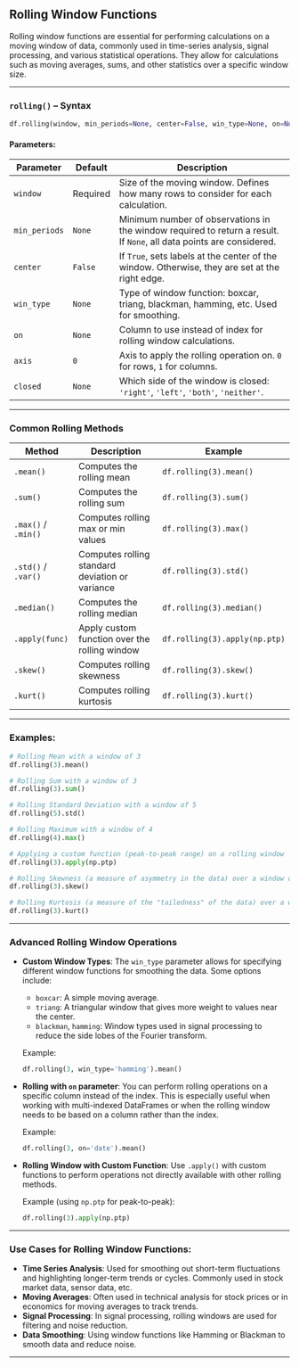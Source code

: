 ## **Rolling Window Functions**

Rolling window functions are essential for performing calculations on a moving window of data, commonly used in time-series analysis, signal processing, and various statistical operations. They allow for calculations such as moving averages, sums, and other statistics over a specific window size.

---

### **`rolling()` – Syntax**

```python
df.rolling(window, min_periods=None, center=False, win_type=None, on=None, axis=0, closed=None)
```

#### **Parameters:**

| Parameter       | Default | Description                                                    |
|-----------------|---------|----------------------------------------------------------------|
| `window`        | Required | Size of the moving window. Defines how many rows to consider for each calculation. |
| `min_periods`   | `None`   | Minimum number of observations in the window required to return a result. If `None`, all data points are considered. |
| `center`        | `False`  | If `True`, sets labels at the center of the window. Otherwise, they are set at the right edge. |
| `win_type`      | `None`   | Type of window function: boxcar, triang, blackman, hamming, etc. Used for smoothing. |
| `on`            | `None`   | Column to use instead of index for rolling window calculations. |
| `axis`          | `0`      | Axis to apply the rolling operation on. `0` for rows, `1` for columns. |
| `closed`        | `None`   | Which side of the window is closed: `'right'`, `'left'`, `'both'`, `'neither'`. |

---

### **Common Rolling Methods**

| Method             | Description                            | Example                             |
|--------------------|----------------------------------------|-------------------------------------|
| `.mean()`          | Computes the rolling mean             | `df.rolling(3).mean()`             |
| `.sum()`           | Computes the rolling sum              | `df.rolling(3).sum()`              |
| `.max()` / `.min()`| Computes rolling max or min values    | `df.rolling(3).max()`              |
| `.std()` / `.var()`| Computes rolling standard deviation or variance | `df.rolling(3).std()`            |
| `.median()`        | Computes the rolling median           | `df.rolling(3).median()`           |
| `.apply(func)`     | Apply custom function over the rolling window | `df.rolling(3).apply(np.ptp)`     |
| `.skew()`          | Computes rolling skewness             | `df.rolling(3).skew()`             |
| `.kurt()`          | Computes rolling kurtosis             | `df.rolling(3).kurt()`             |

---

### **Examples:**

```python
# Rolling Mean with a window of 3
df.rolling(3).mean()

# Rolling Sum with a window of 3
df.rolling(3).sum()

# Rolling Standard Deviation with a window of 5
df.rolling(5).std()

# Rolling Maximum with a window of 4
df.rolling(4).max()

# Applying a custom function (peak-to-peak range) on a rolling window
df.rolling(3).apply(np.ptp)

# Rolling Skewness (a measure of asymmetry in the data) over a window of 3
df.rolling(3).skew()

# Rolling Kurtosis (a measure of the "tailedness" of the data) over a window of 3
df.rolling(3).kurt()
```

---

### **Advanced Rolling Window Operations**

- **Custom Window Types**: The `win_type` parameter allows for specifying different window functions for smoothing the data. Some options include:
  - `boxcar`: A simple moving average.
  - `triang`: A triangular window that gives more weight to values near the center.
  - `blackman`, `hamming`: Window types used in signal processing to reduce the side lobes of the Fourier transform.

  Example:

  ```python
  df.rolling(3, win_type='hamming').mean()
  ```

- **Rolling with `on` parameter**: You can perform rolling operations on a specific column instead of the index. This is especially useful when working with multi-indexed DataFrames or when the rolling window needs to be based on a column rather than the index.

  Example:

  ```python
  df.rolling(3, on='date').mean()
  ```

- **Rolling Window with Custom Function**: Use `.apply()` with custom functions to perform operations not directly available with other rolling methods.

  Example (using `np.ptp` for peak-to-peak):

  ```python
  df.rolling(3).apply(np.ptp)
  ```

---

### **Use Cases for Rolling Window Functions:**

- **Time Series Analysis**: Used for smoothing out short-term fluctuations and highlighting longer-term trends or cycles. Commonly used in stock market data, sensor data, etc.
- **Moving Averages**: Often used in technical analysis for stock prices or in economics for moving averages to track trends.
- **Signal Processing**: In signal processing, rolling windows are used for filtering and noise reduction.
- **Data Smoothing**: Using window functions like Hamming or Blackman to smooth data and reduce noise.

---
